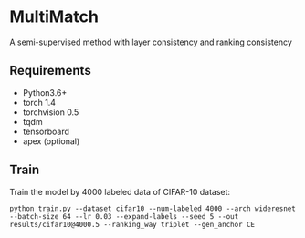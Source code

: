 # MultiMatch
A semi-supervised method with layer consistency and ranking consistency  
## Requirements

- Python3.6+
- torch 1.4
- torchvision 0.5
- tqdm
- tensorboard
- apex (optional)

## Train
Train the model by 4000 labeled data of CIFAR-10 dataset:  

`python train.py --dataset cifar10 --num-labeled 4000 --arch wideresnet --batch-size 64 --lr 0.03 --expand-labels --seed 5 --out results/cifar10@4000.5 --ranking_way triplet --gen_anchor CE`
